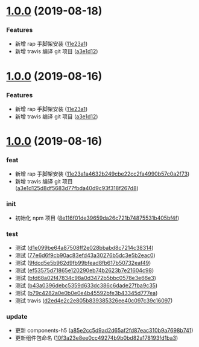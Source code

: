 # [1.0.0](https://github.com/itsonglei/npm_common/compare/v0.0.1...v1.0.0) (2019-08-18)


### Features

* 新增 rap 手脚架安装 ([11e23a1](https://github.com/itsonglei/npm_common/commit/11e23a1))
* 新增 travis 编译 git 项目 ([a3e1d12](https://github.com/itsonglei/npm_common/commit/a3e1d12))



# [1.0.0](https://github.com/itsonglei/npm_common/compare/v0.0.1...v1.0.0) (2019-08-16)


### Features

* 新增 rap 手脚架安装 ([11e23a1](https://github.com/itsonglei/npm_common/commit/11e23a1))
* 新增 travis 编译 git 项目 ([a3e1d12](https://github.com/itsonglei/npm_common/commit/a3e1d12))



# [1.0.0](https://github.com/itsonglei/npm_common/compare/v0.0.1...v1.0.0) (2019-08-16)


### feat

* 新增 rap 手脚架安装 ([11e23a1a4632b249cbe22cc2fa4990b57c0a2f73](https://github.com/itsonglei/npm_common/commit/11e23a1a4632b249cbe22cc2fa4990b57c0a2f73))
* 新增 travis 编译 git 项目 ([a3e1d125d8df5683d77fbda40d9c93f318f267d8](https://github.com/itsonglei/npm_common/commit/a3e1d125d8df5683d77fbda40d9c93f318f267d8))

### init

* 初始化 npm 项目 ([8e116f01de39659da26c721b74875531b405bf4f](https://github.com/itsonglei/npm_common/commit/8e116f01de39659da26c721b74875531b405bf4f))

### test

* 测试 ([d1e099be64a87508ff2e028bbabd8c7214c38314](https://github.com/itsonglei/npm_common/commit/d1e099be64a87508ff2e028bbabd8c7214c38314))
* 测试 ([77e6d6f9cb90ac83efd43a30276b5dc3e5b2eac0](https://github.com/itsonglei/npm_common/commit/77e6d6f9cb90ac83efd43a30276b5dc3e5b2eac0))
* 测试 ([9fdcd5e5b962d9fb99bfead8fb617b50732eaf49](https://github.com/itsonglei/npm_common/commit/9fdcd5e5b962d9fb99bfead8fb617b50732eaf49))
* 测试 ([ef53575d71865e120290eb74b2623b7e21604c98](https://github.com/itsonglei/npm_common/commit/ef53575d71865e120290eb74b2623b7e21604c98))
* 测试 ([bfd68a02f47834c98a0d3472b5bbc0578e3e66e3](https://github.com/itsonglei/npm_common/commit/bfd68a02f47834c98a0d3472b5bbc0578e3e66e3))
* 测试 ([b43a0396debc5359d633dc386c6dade27fba9c35](https://github.com/itsonglei/npm_common/commit/b43a0396debc5359d633dc386c6dade27fba9c35))
* 测试 ([b79c4282a0e0b0e0e4b45592bfe3b43345d777ea](https://github.com/itsonglei/npm_common/commit/b79c4282a0e0b0e0e4b45592bfe3b43345d777ea))
* 测试 travis ([d2ed4e2c2e805b839385326ee40c097c39c16097](https://github.com/itsonglei/npm_common/commit/d2ed4e2c2e805b839385326ee40c097c39c16097))

### update

* 更新 components-h5 ([a85e2cc5d9ad2d65af2fd87eac310b9a7698b741](https://github.com/itsonglei/npm_common/commit/a85e2cc5d9ad2d65af2fd87eac310b9a7698b741))
* 更新组件包命名 ([10f3a23e8ee0cc49274b9b0bd82a178193fd1ba3](https://github.com/itsonglei/npm_common/commit/10f3a23e8ee0cc49274b9b0bd82a178193fd1ba3))



